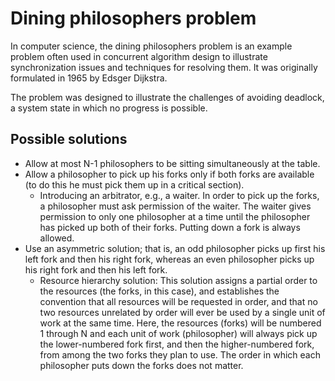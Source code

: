 # Dining philosophers problem

In computer science, the dining philosophers problem is an example problem often used in concurrent algorithm design to illustrate synchronization issues and techniques for resolving them. It was originally formulated in 1965 by Edsger Dijkstra.

The problem was designed to illustrate the challenges of avoiding deadlock, a system state in which no progress is possible.

## Possible solutions
- Allow at most N-1 philosophers to be sitting simultaneously at the table.
- Allow a philosopher to pick up his forks only if both forks are available (to do this he must pick them up in a critical section).
	+ Introducing an arbitrator, e.g., a waiter. In order to pick up the forks, a philosopher must ask permission of the waiter. The waiter gives permission to only one philosopher at a time until the philosopher has picked up both of their forks. Putting down a fork is always allowed.
- Use an asymmetric solution; that is, an odd philosopher picks up first his left fork and then his right fork, whereas an even philosopher picks up his right fork and then his left fork.
	+ Resource hierarchy solution: This solution assigns a partial order to the resources (the forks, in this case), and establishes the convention that all resources will be requested in order, and that no two resources unrelated by order will ever be used by a single unit of work at the same time. Here, the resources (forks) will be numbered 1 through N and each unit of work (philosopher) will always pick up the lower-numbered fork first, and then the higher-numbered fork, from among the two forks they plan to use. The order in which each philosopher puts down the forks does not matter.
